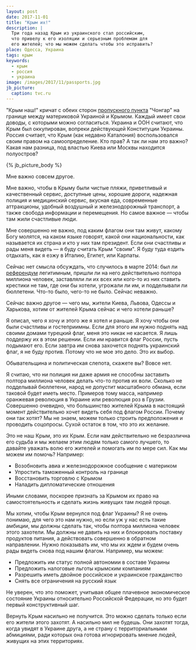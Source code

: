 ```yaml
---
layout: post
date: 2017-11-01
title: "Крым их!"
description: |
  Три года назад Крым из украинского стал российским,
  что привелу к его изоляции и серьезным проблемам для
  его жителей; что мы можем сделать чтобы это исправить?
place: Одесса, Украина
tags: крым
keywords:
  - крым
  - россия
  - украина
image: /images/2017/11/passports.jpg
jb_picture:
  caption: tvc.ru
---
```


"Крым наш!" кричат с обеих сторон
[пропускного пункта](http://rian.com.ua/analytics/20170724/1026116664.html)
"Чонгар" на границе
между материковой Украиной и Крымом. Каждый имеет свои доводы, с которыми
можно согласиться. Украина и ООН считают, что Крым был оккупирован, вопреки
действующей Конституции Украины. Россия считает, что Крым
(как недавно Каталония) воспользовался своим правом на
самоопределение. Кто прав? А так ли нам это важно? Какая нам разница,
под властью Киева или Москвы находится полуостров?

{% jb_picture_body %}

<!--more-->

Мне важно совсем другое.

Мне важно, чтобы в Крыму были чистые пляжи, приветливый и качественный
сервис, доступные цены, хорошие дороги, надежная полиция и медицинский
сервис, вкусная еда, современные аттракционы, удобный воздушный и
железнодорожный транспорт, а также свобода информации и перемещения. Но самое
важное &mdash; чтобы там жили счастливые люди.

Мне совершенно не важно, под каким флагом они там живут, какому Богу молятся,
на каком языке говорят, какой они национальности, как называется их страна и кто у них там президент.
Если они счастливы и рады меня видеть &mdash; я буду считать
Крым "своим". Я буду туда ездить отдыхать, как я езжу в Италию, Египет,
или Карпаты.

Сейчас нет смысла обсуждать, что случилось в марте 2014: был ли
[референдум](https://ru.wikipedia.org/wiki/%D0%A0%D0%B5%D1%84%D0%B5%D1%80%D0%B5%D0%BD%D0%B4%D1%83%D0%BC_%D0%BE_%D1%81%D1%82%D0%B0%D1%82%D1%83%D1%81%D0%B5_%D0%9A%D1%80%D1%8B%D0%BC%D0%B0_%282014%29)
легитимным, пришли ли на него действительно полтора миллиона человек, заставляли
ли их всех или кого-то из них ставить крестики не там, где они бы хотели,
угрожали ли им, и подделывали ли бюллетени.
Что-то было, чего-то не было. Сейчас неважно.

Сейчас важно другое &mdash; чего мы, жители Киева, Львова, Одессы и Харькова,
хотим от жителей Крыма сейчас и чего хотели раньше?

Я описал, чего я хочу и этого же я хотел и раньше. Я хочу чтобы они
были счастливы и гостеприимны. Если для этого им нужно поднять над своими
домами турецкий флаг, меня это никак не касается. Я лишь поддержу их в этом
решении. Если им нравится флаг России, пусть подымают его. Если завтра
им снова захочется поднять украинский флаг, я не буду против. Потому что
не мое это дело. Это их выбор.

Обывательщина и политическая слепота, скажете вы? Вовсе нет.

Я считаю, что ни полиция ни даже армия не способны заставить полтора
миллиона человек делать что-то против их воли. Сколько не подделывай бюллетени,
народ не допустит масштабного обмана, если таковой будет иметь место. Примеров
тому масса, например оранжевая революция в Украине или революция роз в Грузии.
Совершенно очевидно, что большинство жителей Крыма в настоящий момент
действительно хочет видеть себя под флагом
России. Почему они так хотят? Мы не знаем, можем только строить предположения
и проводить соцопросы. Сухой остаток в том, что это их желание.

Это не наш Крым, это их Крым. Если нам действительно не безразлична его
судьба и мы желаем этим людям только самого лучшего, то давайте уважать волю
его жителей и помогать им по мере сил. Как мы можем им помочь? Например:

  * Возобновить авиа и железнодорожное сообщение с материком
  * Упростить таможенный контроль на границе
  * Восстановить торговлю с Крымом
  * Наладить дипломатические отношения

Иными словами, поскорее признать за Крымом их право на самостоятельность
и сделать жизнь живущих там людей проще.

Мы хотим, чтобы Крым вернулся под флаг Украины? Я не очень понимаю, для чего
это нам нужно, но если уж у нас есть такие амбиции, мы должны сделать так,
чтобы полтора миллиона человек этого захотели. Мы должны не давить
на них и блокировать поставку продуктов питания, а действовать совершенно
в обратном направлении. Нужно показывать им, что мы их ждем и будем очень
рады видеть снова под нашим флагом. Например, мы можем:

  * Предложить им статус полной автономии в составе Украины
  * Предложить налоговые льготы крымским компаниям
  * Разрешить иметь двойное российское и украинское гражданство
  * Снять все ограничения на русский язык

Не уверен, что это поможет, учитывая общее плачевное экономическое состояние Украины
относительно Российской Федерации, но это будет первый конструктивный шаг.

Вернуть Крым насильно не получится. Это можно сделать только если его жители
этого захотят. А насильно мил не будешь. Они захотят тогда, когда увидят в
Украине друга, а не страну с территориальными абмициями, ради которых она
готова игнорировать мнение людей, живущих на этих территориях.

